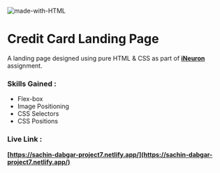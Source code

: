 ![made-with-HTML](https://img.shields.io/badge/Made%20with-HTML%20&%20CSS-black?style=for-the-badge)

# Credit Card Landing Page

A landing page designed using pure HTML & CSS as part of **[iNeuron](https://ineuron.ai/ "iNeuron")** assignment.

### Skills Gained :

-   Flex-box
-   Image Positioning
-   CSS Selectors
-   CSS Positions

### Live Link :

**[https://sachin-dabgar-project7.netlify.app/](https://sachin-dabgar-project7.netlify.app/)**
